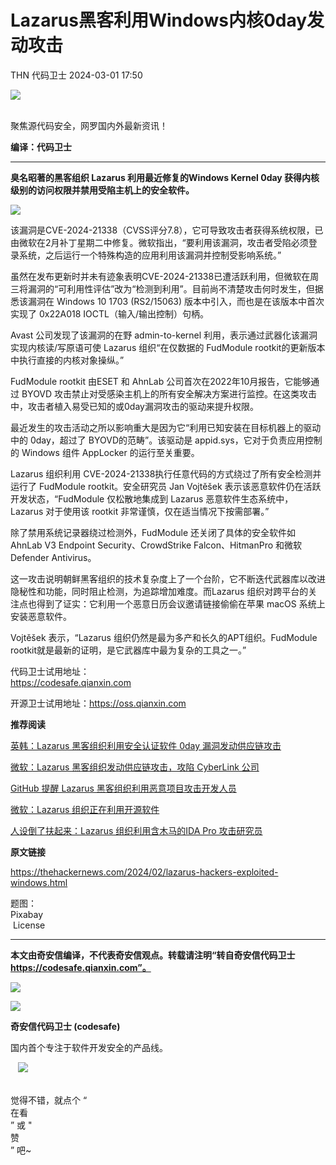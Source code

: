 #  Lazarus黑客利用Windows内核0day发动攻击   
THN  代码卫士   2024-03-01 17:50  
  
![](https://mmbiz.qpic.cn/mmbiz_gif/Az5ZsrEic9ot90z9etZLlU7OTaPOdibteeibJMMmbwc29aJlDOmUicibIRoLdcuEQjtHQ2qjVtZBt0M5eVbYoQzlHiaw/640?wx_fmt=gif "")  
  
   
聚焦源代码安全，网罗国内外最新资讯！  
  
**编译：代码卫士**  
  
****  
**臭名昭著的黑客组织 Lazarus 利用最近修复的Windows Kernel 0day 获得内核级别的访问权限并禁用受陷主机上的安全软件。**  
  
![](https://mmbiz.qpic.cn/mmbiz_gif/oBANLWYScMT4ecvicWDAxFv5YWN6UwicQmtOEeSxruyNEqFGUnR3y6YGmWGSkeQJpTNx8cac9OhnaxMjwkm8WLYA/640?wx_fmt=gif&from=appmsg "")  
  
  
该漏洞是CVE-2024-21338（CVSS评分7.8），它可导致攻击者获得系统权限，已由微软在2月补丁星期二中修复。微软指出，“要利用该漏洞，攻击者受陷必须登录系统，之后运行一个特殊构造的应用利用该漏洞并控制受影响系统。”  
  
虽然在发布更新时并未有迹象表明CVE-2024-21338已遭活跃利用，但微软在周三将漏洞的“可利用性评估”改为“检测到利用”。目前尚不清楚攻击何时发生，但据悉该漏洞在 Windows 10 1703 (RS2/15063) 版本中引入，而也是在该版本中首次实现了 0x22A018 IOCTL（输入/输出控制）句柄。  
  
Avast 公司发现了该漏洞的在野 admin-to-kernel 利用，表示通过武器化该漏洞实现内核读/写原语可使 Lazarus 组织“在仅数据的 FudModule rootkit的更新版本中执行直接的内核对象操纵。”  
  
FudModule rootkit 由ESET 和 AhnLab 公司首次在2022年10月报告，它能够通过 BYOVD 攻击禁止对受感染主机上的所有安全解决方案进行监控。在这类攻击中，攻击者植入易受已知的或0day漏洞攻击的驱动来提升权限。  
  
最近发生的攻击活动之所以影响重大是因为它“利用已知安装在目标机器上的驱动中的 0day，超过了 BYOVD的范畴”。该驱动是 appid.sys，它对于负责应用控制的 Windows 组件 AppLocker 的运行至关重要。  
  
Lazarus 组织利用 CVE-2024-21338执行任意代码的方式绕过了所有安全检测并运行了 FudModule rootkit。安全研究员 Jan Vojtěšek 表示该恶意软件仍在活跃开发状态，“FudModule 仅松散地集成到 Lazarus 恶意软件生态系统中，Lazarus 对于使用该 rootkit 非常谨慎，仅在适当情况下按需部署。”  
  
除了禁用系统记录器绕过检测外，FudModule 还关闭了具体的安全软件如 AhnLab V3 Endpoint Security、CrowdStrike Falcon、HitmanPro 和微软 Defender Antivirus。  
  
这一攻击说明朝鲜黑客组织的技术复杂度上了一个台阶，它不断迭代武器库以改进隐秘性和功能，同时阻止检测，为追踪增加难度。而Lazarus 组织对跨平台的关注点也得到了证实：它利用一个恶意日历会议邀请链接偷偷在苹果 macOS 系统上安装恶意软件。  
  
Vojtěšek 表示，“Lazarus 组织仍然是最为多产和长久的APT组织。FudModule rootkit就是最新的证明，是它武器库中最为复杂的工具之一。”  
  
  
  
代码卫士试用地址：  
https://codesafe.qianxin.com  
  
开源卫士试用地址：https://oss.qianxin.com  
  
  
  
  
  
  
  
  
  
  
  
  
**推荐阅读**  
  
[英韩：Lazarus 黑客组织利用安全认证软件 0day 漏洞发动供应链攻击](http://mp.weixin.qq.com/s?__biz=MzI2NTg4OTc5Nw==&mid=2247518225&idx=2&sn=0c496ddfdfec8c17e1344333f0c218f6&chksm=ea94b97bdde3306d6bc1249b0087f09b8c0a192157a52d43e8f6b5b08e18465335d8518ce100&scene=21#wechat_redirect)  
  
  
[微软：Lazarus 黑客组织发动供应链攻击，攻陷 CyberLink 公司](http://mp.weixin.qq.com/s?__biz=MzI2NTg4OTc5Nw==&mid=2247518210&idx=1&sn=3c6b327672ccb8c0b44cae5a8fc02e20&chksm=ea94b968dde3307e207d33f8f67304380f153cc3002f0d518d15331016a32e277493084c86fe&scene=21#wechat_redirect)  
  
  
[GitHub 提醒 Lazarus 黑客组织利用恶意项目攻击开发人员](http://mp.weixin.qq.com/s?__biz=MzI2NTg4OTc5Nw==&mid=2247517127&idx=2&sn=18d95fca91d5d3e707a2b97d82c043f3&chksm=ea94b2addde33bbb3417005732d1595e151e3bf9cdd4f1a6e4ffc8cea828afc2e4b65a7f88d8&scene=21#wechat_redirect)  
  
  
[微软：Lazarus 组织正在利用开源软件](http://mp.weixin.qq.com/s?__biz=MzI2NTg4OTc5Nw==&mid=2247514100&idx=1&sn=3faef3e49fb3de0120f975906006988f&chksm=ea94869edde30f8849dbd8938399e22005f34a444aefd4486ec68b0fc11d40ad7325c5e4a0fa&scene=21#wechat_redirect)  
  
  
[人设倒了扶起来：Lazarus 组织利用含木马的IDA Pro 攻击研究员](http://mp.weixin.qq.com/s?__biz=MzI2NTg4OTc5Nw==&mid=2247509081&idx=2&sn=9889f9181752e980515c8c7c2a854be5&chksm=ea949533dde31c258def41ae84b713ba6ac32ec1c43bcd70b5c464ab03a628aa20e3cb46c1e2&scene=21#wechat_redirect)  
  
  
  
  
**原文链接**  
  
  
https://thehackernews.com/2024/02/lazarus-hackers-exploited-windows.html  
  
  
题图：  
Pixabay  
 License  
  
****  
**本文由奇安信编译，不代表奇安信观点。转载请注明“转自奇安信代码卫士 https://codesafe.qianxin.com”。**  
  
  
  
  
![](https://mmbiz.qpic.cn/mmbiz_jpg/oBANLWYScMSf7nNLWrJL6dkJp7RB8Kl4zxU9ibnQjuvo4VoZ5ic9Q91K3WshWzqEybcroVEOQpgYfx1uYgwJhlFQ/640?wx_fmt=jpeg "")  
  
![](https://mmbiz.qpic.cn/mmbiz_jpg/oBANLWYScMSN5sfviaCuvYQccJZlrr64sRlvcbdWjDic9mPQ8mBBFDCKP6VibiaNE1kDVuoIOiaIVRoTjSsSftGC8gw/640?wx_fmt=jpeg "")  
  
**奇安信代码卫士 (codesafe)**  
  
国内首个专注于软件开发安全的产品线。  
  
   ![](https://mmbiz.qpic.cn/mmbiz_gif/oBANLWYScMQ5iciaeKS21icDIWSVd0M9zEhicFK0rbCJOrgpc09iaH6nvqvsIdckDfxH2K4tu9CvPJgSf7XhGHJwVyQ/640?wx_fmt=gif "")  
  
   
觉得不错，就点个 “  
在看  
” 或 "  
赞  
” 吧~  
  
